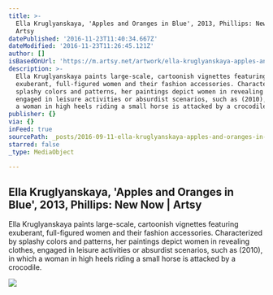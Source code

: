 ```yaml
---
title: >-
  Ella Kruglyanskaya, 'Apples and Oranges in Blue', 2013, Phillips: New Now |
  Artsy
datePublished: '2016-11-23T11:40:34.667Z'
dateModified: '2016-11-23T11:26:45.121Z'
author: []
isBasedOnUrl: 'https://m.artsy.net/artwork/ella-kruglyanskaya-apples-and-oranges-in-blue'
description: >-
  Ella Kruglyanskaya paints large-scale, cartoonish vignettes featuring
  exuberant, full-figured women and their fashion accessories. Characterized by
  splashy colors and patterns, her paintings depict women in revealing clothes,
  engaged in leisure activities or absurdist scenarios, such as (2010), in which
  a woman in high heels riding a small horse is attacked by a crocodile.
publisher: {}
via: {}
inFeed: true
sourcePath: _posts/2016-09-11-ella-kruglyanskaya-apples-and-oranges-in-blue-2013-phil.md
starred: false
_type: MediaObject

---
```

<article style=""><h1>Ella Kruglyanskaya, 'Apples and Oranges in Blue', 2013, Phillips: New Now | Artsy</h1><p>Ella Kruglyanskaya paints large-scale, cartoonish vignettes featuring exuberant, full-figured women and their fashion accessories. Characterized by splashy colors and patterns, her paintings depict women in revealing clothes, engaged in leisure activities or absurdist scenarios, such as (2010), in which a woman in high heels riding a small horse is attacked by a crocodile.</p><img src="https://d32dm0rphc51dk.cloudfront.net/YDYv8BdLXOopcxOsvUfAmg/large.jpg" /></article>